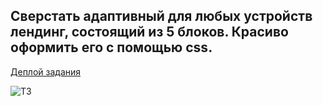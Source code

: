 ## Сверстать адаптивный для любых устройств лендинг, состоящий из 5 блоков. Красиво оформить его с помощью css. 

[Деплой задания](https://efremandre.github.io/LevelUp-test-task-/)

![ТЗ](https://raw.githubusercontent.com/efremandre/LevelUp-test-task-/main/img/test_task_descript.png)
